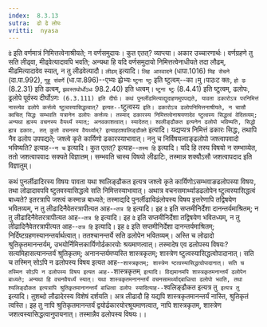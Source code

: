 ```yaml
---
index:  8.3.13
sutra:  ढो ढे लोपः
vritti:  nyasa
---
```


`ढे` इति वर्णमात्रं निमित्तत्वेनाश्रीयते; न वर्णसमुदायः। कुत एतत्? व्याप्त्या। अकार उच्चारणार्थः। वर्णग्रहणे तु सति लीढ्वा, मीढ्वेत्यादावपि भवति; अन्यथा हि यदि वर्णसमुदायो निमित्तत्वेनाधीयते तदा लौढम्, मीढमित्यादावेव स्यात्, न तु लीढवेत्यादौ। `लीढम्` इत्यादि। `लिह आस्वादने` (धापा.1016) `मिह सेचने` (दा.पा.992), `गुहू संवर्णे` (धा.पा.896)--एभ्यः झ्रेभ्यः `ष्टुना ष्टुः` इति ष्टुत्वम्--का।मु।पाठःट क्तः, `हो ढः` (8.2.31) इति ढत्वम्, `झवस्तथोर्धोऽधः` 98.2.40) इति धत्वम्। `ष्टुना ष्टुः` (8.4.41) इति ष्टुत्वम्, ढलोपः, ढ्रलोपे पूर्वस्य दीर्घोऽणः` (6.3.111) इति दीर्घः।
कथं पुनर्लीढमित्याद्युदाहणमुपपद्यते, यावता ढकारोऽत्र परनिमित्तं नास्त्येव ढलोपे कर्त्तव्ये ष्टुत्वस्यासिद्धत्वात्? इत्यत--`ष्टुत्वस्य` इति। ढकारोऽत्र ढलोपनिमित्तनाश्रीयते, न चासौ क्वचित् सिद्धः सम्भवति यत्रानेन ढलोपः कर्त्तव्यः। तस्माद् ढकारस्य निमित्तत्वेनाश्रयणादेव ष्टुत्वस्य सिद्धत्वं वेदितव्यम्; अन्यथा ह्यस्य वचनस्य वैयर्थ्यं स्यात्; अनवकाशत्वात्।
स्यादेतत्। श्वलीङ्ढौकत इत्यनेन ढलोपो भविष्यति, सिद्धो ह्यत्र ढकारः, तत् कुतो वचनस्य वैयर्थ्याम्? इत्याहठश्वलिङ्ढौक्ते` इत्यादि। यद्यप्यत्र निमित्तं ढकारः सिद्धः, तथापि नैव ढलोप उपपद्यते; जश्त्वे कृते कार्यिणो ढकारस्याभावात्। ननु च निर्विषयत्वाङ्ढलोपो जश्त्वापवादो भविष्यति? इत्याह--`न च` इत्यादि। कुत एतत्? इत्याह--`तस्य हि` इत्यादि। यदि हि तस्य विषयो न सम्भाव्येत, ततो जशत्वापवादः सक्यते विज्ञातम्। सम्भवति चास्य विषयो लीढाटिः, तस्मान्न शक्यौऽसौ जशत्वापदाद इति विज्ञातुम्।

कथं पुनर्लीढादिरस्य विषयः पावता यथा श्वलिङ्ढौकत इत्यत्र जश्त्वे कृते कार्यिणोऽसम्भवाङढलोपस्या विषयः, तथा लोढादावपवि ष्टुतवस्यासिद्धत्वे सति निमित्तस्याभावात्। अथात्र वचनसमार्थ्याडढलोपेन ष्टुत्वस्यासिद्धत्वं बाध्यते? इतरत्रापि जश्त्वं कस्मान्न बाध्यते; तस्माद्यदि पुनर्लीढाविढंलोपस्य विषय इत्तरेणापि तद्विषयेण भवितव्यम्, न तु लीढादिनैवेतरत्रापीत्यत आह--`तत्र हि` इत्यादि। इह `ढे` इति सप्तमीनिर्देशा दानन्तर्यमाश्रितम्; न तु लीढादिनैवेतरत्रापीत्यत आह--`तत्र हि` इत्यादि। इह `ढे` इति सप्तमीनिर्देशा तद्विषयेण भवितध्यम्, न तु लीढादिनैवेतरत्रापीत्यत आह--`तत्र हि` इत्यादि। इह `ढे` इति सप्तमीनिर्देशा दानन्तर्यमाश्रितम्; निर्दिष्टग्रहणस्यानन्तर्यार्थत्वात्। ततश्चानन्तर्ये सति ढलोपेन भवितव्यम्। अस्ति च लोढादो श्रुतिकृतमानन्तर्यम्, उभयोर्निमित्तकार्यिणोर्ढकारयोः श्रयमाणत्वात्। तस्मादेष एव ढलोपस्य विषयः? सत्यमिहासत्यानन्तर्यं श्रुतिकृतम्; अनानन्तर्यमप्यस्ति शास्त्रकृतम्; शास्त्रेण ष्टुत्वस्यासिद्धत्वोपादानात्। सति च तस्मिन् सोऽपि न ढलोपस्य विषय इत्यत आह--`शास्त्रकृतम्; शास्त्रेण ष्टत्वस्यासिद्धत्वोपादानात्। सति च तस्मिन सोऽपि न ढलोपस्य विषय इत्यत आह--`शास्त्रकृतम्` इत्यादि। विद्यमानमपि शास्त्रकृतमनान्तर्यं ढलोपेन बाध्यते; अन्यथा हि वचनवैयर्ध्यं स्यात्। यथा शास्त्रकृतमनानन्तर्यं वचनसामर्थ्याद्बाधित्वा ढलोपो भवति, तथा श्यलिङ्ढौकत इत्यत्रापि श्रुतिकृतमानानन्तर्यं बाधित्वा ढलोपः स्यादित्याह--`श्वलिङ्ढौकत इत्यत्र तु` इत्यत्र तु` इत्यादि। तुशब्दो लौढादेरस्य विशेषं दर्शयति। अत्र लीढादौ हि यद्यपि शास्त्रकृतमानन्तर्यं नास्ति, श्रुतिकृतं त्वस्ति। इह तु नापि श्रुतिकृतमानन्तर्यं द्वयोर्ढकारयोरश्रूयमाणत्वात्, नापि शास्त्रकृतम्, शास्त्रेण जशत्वस्यासिद्धत्वानुपायनात्। तस्मान्नैव ढलोपस्य विषयः।।

